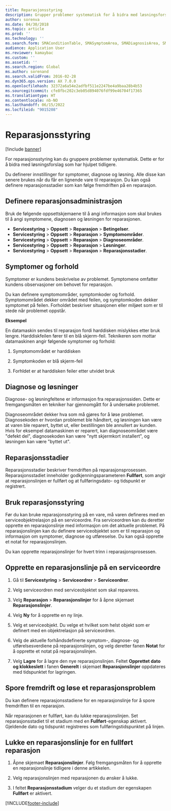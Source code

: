 ```yaml
---
title: Reparasjonsstyring
description: Grupper problemer systematisk for å bidra med løsningsforslag som har hjulpet tidligere.
author: sorenva
ms.date: 04/30/2018
ms.topic: article
ms.prod: ''
ms.technology: ''
ms.search.form: SMAConditionTable, SMASymptomArea, SMADiagnosisArea, SMAResolutionTable, SMARepairStage
audience: Application User
ms.reviewer: kamaybac
ms.custom: ''
ms.assetid: ''
ms.search.region: Global
ms.author: sorenand
ms.search.validFrom: 2016-02-28
ms.dyn365.ops.version: AX 7.0.0
ms.openlocfilehash: 32372a6a54e2adfbf511e2247be4a9baa28b4b53
ms.sourcegitcommit: cfe8fbc202c3eb05d894076fdf99e46704f17365
ms.translationtype: HT
ms.contentlocale: nb-NO
ms.lasthandoff: 06/15/2022
ms.locfileid: "9015208"
---
```

# <a name="repair-management"></a>Reparasjonsstyring       

[!include [banner](../includes/banner.md)]


For reparasjonsstyring kan du gruppere problemer systematisk. Dette er for å bidra med løsningsforslag som har hjulpet tidligere.

Du definerer innstillinger for symptomer, diagnose og løsning. Alle disse kan senere brukes når du får en lignende vare til reparasjon. Du kan også definere reparasjonsstadier som kan følge fremdriften på en reparasjon.

## <a name="setting-up-repair-management"></a>Definere reparasjonsadministrasjon

Bruk de følgende oppsettskjemaene til å angi informasjon som skal brukes til å angi symptomene, diagnosen og løsningen for reparasjonen.

- **Servicestyring** \> **Oppsett** \> **Reparasjon** \> **Betingelser**.
- **Servicestyring** \> **Oppsett** \> **Reparasjon** \> **Symptomområder**.
-  **Servicestyring** \> **Oppsett** \> **Reparasjon** \> **Diagnoseområder**.
- **Servicestyring** \> **Oppsett** \> **Reparasjon** \> **Løsninger**.
- **Servicestyring** \> **Oppsett** \> **Reparasjon** \> **Reparasjonsstadier**.

## <a name="symptoms-and-conditions"></a>Symptomer og forhold

Symptomer er kundens beskrivelse av problemet. Symptomene omfatter kundens observasjoner om behovet for reparasjon.

Du kan definere symptomområder, symptomkoder og forhold. Symptomområdet dekker området med feilen, og symptomkoden dekker symptomet på feilen. Forholdet beskriver situasjonen eller miljøet som er til stede når problemet oppstår.

**Eksempel**

En datamaskin sendes til reparasjon fordi harddisken mislykkes etter bruk lengre. Harddiskfeilen fører til en blå skjerm-feil. Teknikeren som mottar datamaskinen angir følgende symptomer og forhold:

1.  Symptomområdet er harddisken

2.  Symptomkoden er blå skjerm-feil

3.  Forhldet er at harddisken feiler etter utvidet bruk

## <a name="diagnosis-and-resolutions"></a>Diagnose og løsninger

Diagnose- og løsningfeltene er informasjon fra reparasjonssiden. Dette er fremgangsmåten en tekniker har gjennomgått for å undersøke problemet.

Diagnoseområdet dekker hva som må gjøres for å løse problemet. Diagnosekoden er hvordan problemet ble håndtert, og løsningen kan være at varen ble reparert, byttet ut, eller bestillingen ble annullert av kunden. Hvis for eksempel datamaskinen er reparert, kan diagnoseområdet være "defekt del", diagnosekoden kan være "nytt skjermkort installert", og løsningen kan være "byttet ut".

## <a name="repair-stages"></a>Reparasjonsstadier

Reparasjonsstadier beskriver fremdriften på reparasjonsprosessen. Reparasjonsstadiet inneholder godkjenningsparameteren **Fullført**, som angir at reparasjonslinjen er fullført og at fullføringsdato- og tidspunkt er registrert.

## <a name="applying-repair-management"></a>Bruk reparasjonsstyring

Før du kan bruke reparasjonsstyring på en vare, må varen defineres med en serviceobjektrelasjon på en serviceordre. Fra serviceordren kan du deretter opprette en reparasjonslinje med informasjon om det aktuelle problemet. På reparasjonslinjen kan du definere serviceobjektet som er til reparasjon og informasjon om symptomer, diagnose og utføreselse. Du kan også opprette et notat for reparasjonslinjen.

Du kan opprette reparasjonslinjer for hvert trinn i reparasjonsprosessen.

## <a name="create-a-repair-line-on-a-service-order"></a>Opprette en reparasjonslinje på en serviceordre

1.  Gå til **Servicestyring** \> **Serviceordrer** \> **Serviceordrer**.

2.  Velg serviceordren med serviceobjektet som skal repareres.

3.  Velg **Reparasjon** \> **Reparasjonslinjer** for å åpne skjemaet **Reparasjonslinjer**.

4.  Velg **Ny** for å opprette en ny linje.

5.  Velg et serviceobjekt. Du velge et hvilket som helst objekt som er definert med en objektrelasjon på serviceordren.

6.  Velg de aktuelle forhåndsdefinerte symptom-, diagnose- og utførelsesverdiene på reparasjonslinjen, og velg deretter fanen **Notat** for å opprette et notat på reparasjonslinjen.

7.  Velg **Lagre** for å lagre den nye reparasjonslinjen. Feltet **Opprettet dato og klokkeslett** i fanen **Generelt** i skjemaet **Reparasjonslinjer** oppdateres med tidspunktet for lagringen.

## <a name="tracking-progress-and-resolving-a-repair-issue"></a>Spore fremdrift og løse et reparasjonsproblem

Du kan definere reparasjonsstadiene for en reparasjonslinje for å spore fremdriften til en reparasjon.

Når reparasjonen er fullført, kan du lukke reparasjonslinjen. Set reparasjonsstadiet til et stadium med en **Fullført**-egenskap aktivert. Gjeldende dato og tidspunkt registreres som fullføringstidspunktet på linjen.

## <a name="close-a-repair-line-for-a-resolved-issue"></a>Lukke en reparasjonslinje for en fullført reparasjon

1.  Åpne skjemaet **Reparasjonslinjer**. Følg fremgangsmåten for å opprette en reparasjonslinje tidligere i denne artikkelen.

2.  Velg reparasjonslinjen med reparasjonen du ønsker å lukke.

3.  I feltet **Reparasjonsstadium** velger du et stadium der egenskapen **Fullført** er aktivert.

  




[!INCLUDE[footer-include](../../includes/footer-banner.md)]